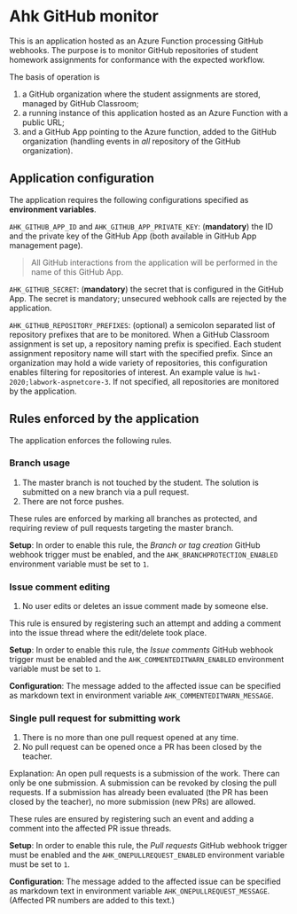 # Ahk GitHub monitor

This is an application hosted as an Azure Function processing GitHub webhooks. The purpose is to monitor GitHub repositories of student homework assignments for conformance with the expected workflow.

The basis of operation is

1. a GitHub organization where the student assignments are stored, managed by GitHub Classroom;
1. a running instance of this application hosted as an Azure Function with a public URL;
1. and a GitHub App pointing to the Azure function, added to the GitHub organization (handling events in _all_ repository of the GitHub organization).

## Application configuration

The application requires the following configurations specified as **environment variables**.

`AHK_GITHUB_APP_ID` and `AHK_GITHUB_APP_PRIVATE_KEY`: (**mandatory**) the ID and the private key of the GitHub App (both available in GitHub App management page).

> All GitHub interactions from the application will be performed in the name of this GitHub App.

`AHK_GITHUB_SECRET`: (**mandatory**) the secret that is configured in the GitHub App. The secret is mandatory; unsecured webhook calls are rejected by the application.

`AHK_GITHUB_REPOSITORY_PREFIXES`: (optional) a semicolon separated list of repository prefixes that are to be monitored. When a GitHub Classroom assignment is set up, a repository naming prefix is specified. Each student assignment repository name will start with the specified prefix. Since an organization may hold a wide variety of repositories, this configuration enables filtering for repositories of interest. An example value is `hw1-2020;labwork-aspnetcore-3`. If not specified, all repositories are monitored by the application.

## Rules enforced by the application

The application enforces the following rules.

### Branch usage

1. The master branch is not touched by the student. The solution is submitted on a new branch via a pull request.
1. There are not force pushes.

These rules are enforced by marking all branches as protected, and requiring review of pull requests targeting the master branch.

**Setup**: In order to enable this rule, the _Branch or tag creation_ GitHub webhook trigger must be enabled, and the `AHK_BRANCHPROTECTION_ENABLED` environment variable must be set to `1`.

### Issue comment editing

1. No user edits or deletes an issue comment made by someone else.

This rule is ensured by registering such an attempt and adding a comment into the issue thread where the edit/delete took place.

**Setup**: In order to enable this rule, the _Issue comments_ GitHub webhook trigger must be enabled and the `AHK_COMMENTEDITWARN_ENABLED` environment variable must be set to `1`.

**Configuration**: The message added to the affected issue can be specified as markdown text in environment variable `AHK_COMMENTEDITWARN_MESSAGE`.

### Single pull request for submitting work

1. There is no more than one pull request opened at any time.
1. No pull request can be opened once a PR has been closed by the teacher.

Explanation: An open pull requests is a submission of the work. There can only be one submission. A submission can be revoked by closing the pull requests. If a submission has already been evaluated (the PR has been closed by the teacher), no more submission (new PRs) are allowed.

These rules are ensured by registering such an event and adding a comment into the affected PR issue threads.

**Setup**: In order to enable this rule, the _Pull requests_ GitHub webhook trigger must be enabled and the `AHK_ONEPULLREQUEST_ENABLED` environment variable must be set to `1`.

**Configuration**: The message added to the affected issue can be specified as markdown text in environment variable `AHK_ONEPULLREQUEST_MESSAGE`. (Affected PR numbers are added to this text.)
